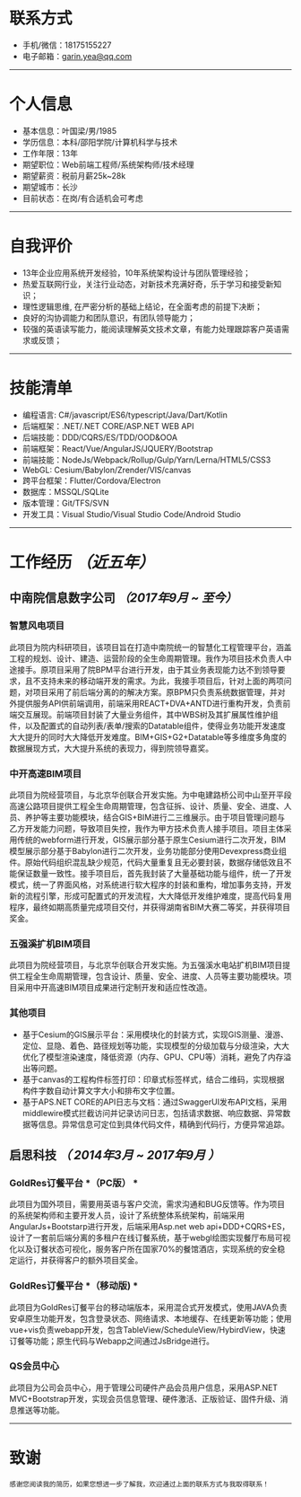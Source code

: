 # 联系方式

- 手机/微信：18175155227
- 电子邮箱：garin.yea@qq.com

---

# 个人信息

 - 基本信息：叶国梁/男/1985 
 - 学历信息：本科/邵阳学院/计算机科学与技术
 - 工作年限：13年
 - 期望职位：Web前端工程师/系统架构师/技术经理
 - 期望薪资：税前月薪25k~28k
 - 期望城市：长沙
 - 目前状态：在岗/有合适机会可考虑

---

# 自我评价

- 13年企业应用系统开发经验，10年系统架构设计与团队管理经验；
- 热爱互联网行业，关注行业动态，对新技术充满好奇，乐于学习和接受新知识；
- 理性逻辑思维, 在严密分析的基础上结论，在全面考虑的前提下决断；
- 良好的沟协调能力和团队意识，有团队领导能力；
- 较强的英语读写能力，能阅读理解英文技术文章，有能力处理跟踪客户英语需求或反馈；

---

# 技能清单

- 编程语言: C#/javascript/ES6/typescript/Java/Dart/Kotlin
- 后端框架：.NET/.NET CORE/ASP.NET WEB API
- 后端技能：DDD/CQRS/ES/TDD/OOD&OOA
- 前端框架：React/Vue/AngularJS/JQUERY/Bootstrap
- 前端技能：NodeJs/Webpack/Rollup/Gulp/Yarn/Lerna/HTML5/CSS3
- WebGL: Cesium/Babylon/Zrender/VIS/canvas
- 跨平台框架：Flutter/Cordova/Electron
- 数据库：MSSQL/SQLite
- 版本管理：Git/TFS/SVN
- 开发工具：Visual Studio/Visual Studio Code/Android Studio

---

# 工作经历  *（近五年）*

## 中南院信息数字公司 *（2017年9月 ~ 至今）*

### 智慧风电项目
此项目为院内科研项目，该项目旨在打造中南院统一的智慧化工程管理平台，涵盖工程的规划、设计、建造、运营阶段的全生命周期管理。我作为项目技术负责人中途接手。原项目采用了院BPM平台进行开发，由于其业务表现能力达不到领导要求，且不支持未来的移动端开发的需求。为此，我接手项目后，针对上面的两项问题，对项目采用了前后端分离的的解决方案。原BPM只负责系统数据管理，并对外提供服务API供前端调用，前端采用REACT+DVA+ANTD进行重构开发，负责前端交互展现。前端项目封装了大量业务组件，其中WBS树及其扩展属性维护组件，以及配置式的自动列表/表单/搜索的Datatable组件，使得业务功能开发速度大大提升的同时大大降低开发难度。BIM+GIS+G2+Datatable等多维度多角度的数据展现方式，大大提升系统的表现力，得到院领导嘉奖。

### 中开高速BIM项目
此项目为院经营项目，与北京华创联合开发实施。为中电建路桥公司中山至开平段高速公路项目提供工程全生命周期管理，包含征拆、设计、质量、安全、进度、人员、养护等主要功能模块，结合GIS+BIM进行二三维展示。由于项目管理问题与乙方开发能力问题，导致项目失控，我作为甲方技术负责人接手项目。项目主体采用传统的webform进行开发，GIS展示部分基于原生Cesium进行二次开发，BIM模型展示部分基于Babylon进行二次开发，业务功能部分使用Devexpress商业组件。原始代码组织混乱缺少规范，代码大量重复且无必要封装，数据存储低效且不能保证数量一致性。接手项目后，首先我封装了大量基础功能与组件，统一了开发模式，统一了界面风格，对系统进行软大程序的封装和重构，增加事务支持，开发新的流程引擎，形成可配置式的开发流程，大大降低开发维护难度，提高代码复用程序，最终如期高质量完成项目交付，并获得湖南省BIM大赛二等奖，并获得项目奖金。

### 五强溪扩机BIM项目
此项目为院经营项目，与北京华创联合开发实施。为五强溪水电站扩机BIM项目提供工程全生命周期管理，包含设计、质量、安全、进度、人员等主要功能模块。项目采用中开高速BIM项目成果进行定制开发和适应性改造。

### 其他项目
- 基于Cesium的GIS展示平台：采用模块化的封装方式，实现GIS测量、漫游、定位、显隐、着色、路径规划等功能，实现模型的分级加载与分级渲染，大大优化了模型渲染速度，降低资源（内存、GPU、CPU等）消耗，避免了内存溢出等问题。
- 基于canvas的工程构件标签打印：印章式标签样式，结合二维码，实现根据构件字数自动计算文字大小和排布文字位置。
- 基于APS.NET CORE的API日志与文档：通过SwaggerUI发布API文档，采用middlewire模式拦截访问并记录访问日志，包括请求数据、响应数据、异常数据等信息。异常信息可定位到具体代码文件，精确到代码行，方便异常追踪。

## 启思科技 *（ 2014年3月 ~ 2017年9月 ）*

### GoldRes订餐平台  *（PC版） *
此项目为国外项目，需要用英语与客户交流，需求沟通和BUG反馈等。作为项目的系统架构师和主要开发人员，设计了系统整体系统架构，前端采用AngularJs+Bootstarp进行开发，后端采用Asp.net web api+DDD+CQRS+ES，设计了一套前后端分离的多租户在线订餐系统，基于webgl绘图实现餐厅布局可视化以及订餐状态可视化，服务客户所在国家70%的餐馆酒店，实现系统的安全稳定运行，并获得客户的额外项目奖金。

### GoldRes订餐平台  *（移动版) *
此项目为GoldRes订餐平台的移动端版本，采用混合式开发模式，使用JAVA负责安卓原生功能开发，包含登录状态、网络请求、本地缓存、在线更新等功能；使用vue+vis负责webapp开发，包含TableView/ScheduleView/HybirdView，快速订餐等功能；原生代码与Webapp之间通过JsBridge进行。

### QS会员中心 
此项目为公司会员中心，用于管理公司硬件产品会员用户信息，采用ASP.NET MVC+Bootstrap开发，实现会员信息管理、硬件激活、正版验证、固件升级、消息推送等功能。

---

# 致谢
```感谢您阅读我的简历，如果您想进一步了解我，欢迎通过上面的联系方式与我取得联系！```
